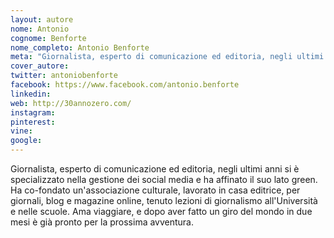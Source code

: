 ```yaml
---
layout: autore
nome: Antonio
cognome: Benforte
nome_completo: Antonio Benforte
meta: "Giornalista, esperto di comunicazione ed editoria, negli ultimi anni si è specializzato nella gestione dei social media e ha affinato il suo lato green. Ha co-fondato un'associazione culturale, lavorato in casa editrice, per giornali, blog e magazine online, tenuto lezioni di giornalismo all'Università e nelle scuole. Ama viaggiare, e dopo aver fatto un giro del mondo in due mesi è già pronto per la prossima avventura."
cover_autore:
twitter: antoniobenforte
facebook: https://www.facebook.com/antonio.benforte
linkedin:
web: http://30annozero.com/
instagram:
pinterest:
vine:
google:
---
```


Giornalista, esperto di comunicazione ed editoria, negli ultimi anni si è specializzato nella gestione dei social media e ha affinato il suo lato green. Ha co-fondato un'associazione culturale, lavorato in casa editrice, per giornali, blog e magazine online, tenuto lezioni di giornalismo all'Università e nelle scuole. Ama viaggiare, e dopo aver fatto un giro del mondo in due mesi è già pronto per la prossima avventura.
